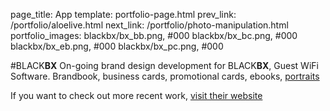 page_title: App
template: portfolio-page.html
prev_link: /portfolio/aloelive.html
next_link: /portfolio/photo-manipulation.html
portfolio_images: blackbx/bx_bb.png, #000
    blackbx/bx_bc.png, #000
    blackbx/bx_eb.png, #000
    blackbx/bx_pc.png, #000
    
#BLACK**BX**
On-going brand design development for BLACK**BX**, Guest WiFi Software.
Brandbook, business cards, promotional cards, ebooks, [portraits](https://www.blackbx.io/about-us)

If you want to check out more recent work, [visit their website](https://www.blackbx.io/)